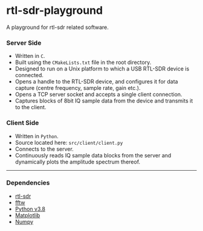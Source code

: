 # rtl-sdr-playground

A playground for rtl-sdr related software.

### Server Side
- Written in `C`.
- Built using the `CMakeLists.txt` file in the root directory.
- Designed to run on a Unix platform to which a USB RTL-SDR device is connected.
- Opens a handle to the RTL-SDR device, and configures it for data capture (centre frequency, sample rate, gain etc.).
- Opens a TCP server socket and accepts a single client connection.
- Captures blocks of 8bit IQ sample data from the device and transmits it to the client.

### Client Side
- Written in `Python`.
- Source located here: `src/client/client.py`
- Connects to the server.
- Continuously reads IQ sample data blocks from the server and dynamically plots the amplitude spectrum thereof.

----------------
### Dependencies

- [rtl-sdr](https://github.com/osmocom/rtl-sdr)
- [fftw](https://www.fftw.org/)
- [Python v3.8](https://www.python.org/downloads/)
- [Matplotlib](https://matplotlib.org/stable/index.html)
- [Numpy](https://numpy.org/)

